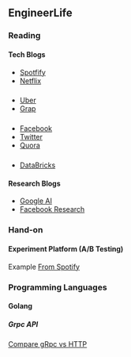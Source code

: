 ## EngineerLife

### Reading
#### Tech Blogs
+ [Spotfify](https://engineering.atspotify.com/)
+ [Netflix](https://netflixtechblog.com/)
###
+ [Uber](https://eng.uber.com/)
+ [Grap](https://engineering.grab.com/)
###
+ [Facebook](https://engineering.fb.com/)
+ [Twitter](https://blog.twitter.com/)
+ [Quora](https://www.quora.com/q/quoraengineering)
###
+ [DataBricks](https://databricks.com/blog/category/engineering)

#### Research Blogs
+ [Google AI](https://ai.googleblog.com/)
+ [Facebook Research](https://research.fb.com/)

### Hand-on
#### Experiment Platform (A/B Testing)
Example 
[From Spotify](https://engineering.atspotify.com/2020/10/29/spotifys-new-experimentation-platform-part-1/)

### Programming Languages
#### Golang
##### Grpc API
[Compare gRpc vs HTTP](https://docs.microsoft.com/en-us/aspnet/core/grpc/comparison?view=aspnetcore-5.0)
